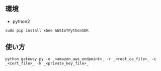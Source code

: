 ## 環境
- python2

```
sudo pip install xbee AWSIoTPythonSDK
```


## 使い方
```
python gateway.py -e _<amazon_aws_endpoint>_ -r _<root_ca_file>_ -c _<cert_file>_ -k _<private_key_file>_
```
